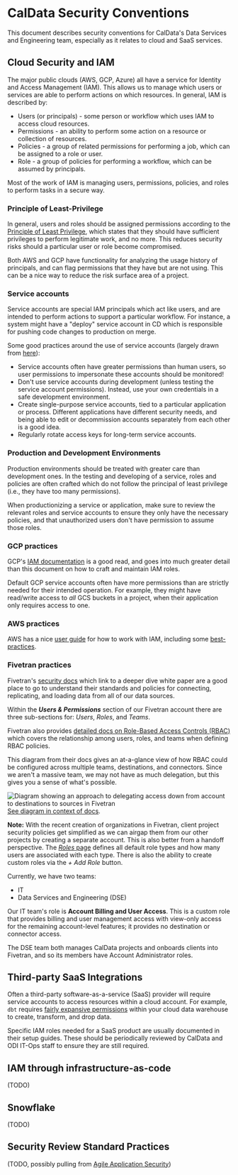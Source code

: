 # CalData Security Conventions

This document describes security conventions for CalData's Data Services and Engineering team,
especially as it relates to cloud and SaaS services.

## Cloud Security and IAM

The major public clouds (AWS, GCP, Azure) all have a service for Identity and Access Management (IAM).
This allows us to manage which users or services are able to perform actions on which resources.
In general, IAM is described by:
* Users (or principals) - some person or workflow which uses IAM to access cloud resources.
* Permissions - an ability to perform some action on a resource or collection of resources.
* Policies - a group of related permissions for performing a job, which can be assigned to a role or user.
* Role - a group of policies for performing a workflow, which can be assumed by principals.

Most of the work of IAM is managing users, permissions, policies, and roles to perform tasks in a secure way.

### Principle of Least-Privilege

In general, users and roles should be assigned permissions according to the
[Principle of Least Privilege](https://en.wikipedia.org/wiki/Principle_of_least_privilege),
which states that they should have sufficient privileges to perform
legitimate work, and no more. This reduces security risks should a particular
user or role become compromised.

Both AWS and GCP have functionality for analyzing the usage history of principals,
and can flag permissions that they have but are not using.
This can be a nice way to reduce the risk surface area of a project.

### Service accounts

Service accounts are special IAM principals which act like users,
and are intended to perform actions to support a particular workflow.
For instance, a system might have a "deploy" service account in CD which is
responsible for pushing code changes to production on merge.

Some good practices around the use of service accounts
(largely drawn from [here](https://cloud.google.com/iam/docs/best-practices-service-accounts)):
* Service accounts often have greater permissions than human users, 
  so user permissions to impersonate these accounts should be monitored!
* Don't use service accounts during development (unless testing the service account permissions).
  Instead, use your own credentials in a safe development environment.
* Create single-purpose service accounts, tied to a particular application or process.
  Different applications have different security needs,
  and being able to edit or decommission accounts separately from each other is a good idea.
* Regularly rotate access keys for long-term service accounts.

### Production and Development Environments

Production environments should be treated with greater care than development ones.
In the testing and developing of a service, roles and policies are often crafted
which do not follow the principal of least privilege (i.e., they have too many permissions).

When productionizing a service or application, make sure to review the relevant
roles and service accounts to ensure they only have the necessary policies,
and that unauthorized users don't have permission to assume those roles.

### GCP practices 

GCP's [IAM documentation](https://cloud.google.com/iam/docs/how-to) is a good read,
and goes into much greater detail than this document on how to craft and maintain IAM roles.

Default GCP service accounts often have more permissions than are strictly needed
for their intended operation. For example, they might have read/write access to *all*
GCS buckets in a project, when their application only requires access to one. 

### AWS practices

AWS has a nice [user guide](https://docs.aws.amazon.com/IAM/latest/UserGuide/introduction.html)
for how to work with IAM, including some [best-practices](https://docs.aws.amazon.com/IAM/latest/UserGuide/best-practices.html).

### Fivetran practices

Fivetran's [security docs](https://fivetran.com/docs/security) which link to a deeper dive white paper are a good place to go to understand their standards and policies for connecting, replicating, and loading data from all of our data sources.

Within the ***Users & Permissions*** section of our Fivetran account there are three sub-sections for: *Users*, *Roles*, and *Teams*.

Fivetran also provides [detailed docs on Role-Based Access Controls (RBAC)](https://fivetran.com/docs/getting-started/fivetran-dashboard/account-management/role-based-access-control) which covers the relationship among users, roles, and teams when defining RBAC policies.

This diagram from their docs gives an at-a-glance view of how RBAC could be configured across multiple teams, destinations, and connectors. Since we aren't a massive team, we may not have as much delegation, but this gives you a sense of what's possible.

![Diagram showing an approach to delegating access down from account to destinations to sources in Fivetran](https://fivetran.com/static-assets-docs/static/admin-teams-connectors.cbaa03b2.png)
[See diagram in context of docs](https://fivetran.com/docs/getting-started/fivetran-dashboard/account-management/role-based-access-control#newrbacmodelbenefits).

**Note:** With the recent creation of organizations in Fivetran, client project security policies get simplified as we can airgap them from our other projects by creating a separate account. This is also better from a handoff perspective.
The [*Roles* page](https://fivetran.com/dashboard/account/users-permissions/roles) defines all default role types and how many users are associated with each type. There is also the ability to create custom roles via the *+ Add Role* button.

Currently, we have two teams:
- IT
- Data Services and Engineering (DSE) 

Our IT team's role is **Account Billing and User Access**. This is a custom role that provides billing and user management access with view-only access for the remaining account-level features; it provides no destination or connector access.


The DSE team both manages CalData projects and onboards clients into Fivetran, and so its members have Account Administrator roles. 

## Third-party SaaS Integrations

Often a third-party software-as-a-service (SaaS) provider will require service accounts
to access resources within a cloud account.
For example, `dbt` requires [fairly expansive permissions](https://docs.getdbt.com/reference/warehouse-setups/bigquery-setup#required-permissions)
within your cloud data warehouse to create, transform, and drop data.

Specific IAM roles needed for a SaaS product are usually documented in their setup guides.
These should be periodically reviewed by CalData and ODI IT-Ops staff to ensure they are still required.

## IAM through infrastructure-as-code

(TODO)

## Snowflake

(TODO)

## Security Review Standard Practices

(TODO, possibly pulling from [Agile Application Security](https://www.amazon.com/Agile-Application-Security-Enabling-Continuous/dp/1491938846/ref=cm_cr_arp_d_product_top))
